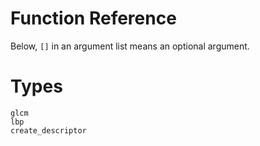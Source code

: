 # Function Reference

Below, `[]` in an argument list means an optional argument.

# Types

```@docs
glcm
lbp
create_descriptor
```


